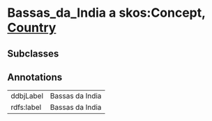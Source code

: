 # Bassas_da_India a skos:Concept, [Country](/0.1/Country)

## Subclasses

## Annotations

|||
|-----|-----|
|ddbjLabel|Bassas da India|
|rdfs:label|Bassas da India|

